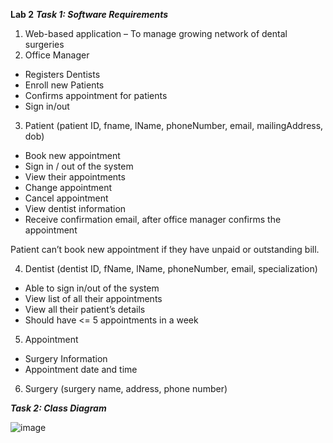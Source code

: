 **Lab 2**
***Task 1: Software Requirements***
1.	Web-based application – To manage growing network of dental surgeries
2.	Office Manager
-	Registers Dentists 
-	Enroll new Patients 
-	Confirms appointment for patients
-	Sign in/out

3.	Patient (patient ID, fname, lName, phoneNumber, email, mailingAddress, dob)
-	Book new appointment
-	Sign in / out of the system 
-	View their appointments
-	Change appointment
-	Cancel appointment
-	View dentist information
-	Receive confirmation email, after office manager confirms the appointment

 Patient can’t book new appointment if they have unpaid or outstanding bill.

4.	Dentist (dentist ID, fName, lName, phoneNumber, email, specialization)
-	Able to sign in/out of the system
-	View list of all their appointments
-	View all their patient’s details
-	Should have <= 5 appointments in a week
  
5.	Appointment
-	Surgery Information
-	Appointment date and time
6.	Surgery (surgery name, address, phone number)





***Task 2: Class Diagram***

 ![image](https://github.com/user-attachments/assets/9c32de60-4ede-4106-9b1c-7d96675975d0)


